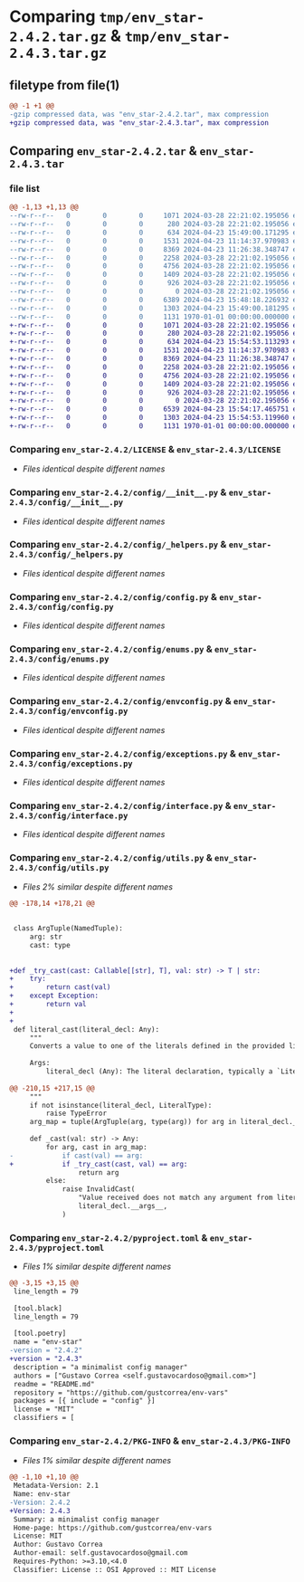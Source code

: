 # Comparing `tmp/env_star-2.4.2.tar.gz` & `tmp/env_star-2.4.3.tar.gz`

## filetype from file(1)

```diff
@@ -1 +1 @@
-gzip compressed data, was "env_star-2.4.2.tar", max compression
+gzip compressed data, was "env_star-2.4.3.tar", max compression
```

## Comparing `env_star-2.4.2.tar` & `env_star-2.4.3.tar`

### file list

```diff
@@ -1,13 +1,13 @@
--rw-r--r--   0        0        0     1071 2024-03-28 22:21:02.195056 env_star-2.4.2/LICENSE
--rw-r--r--   0        0        0      280 2024-03-28 22:21:02.195056 env_star-2.4.2/README.md
--rw-r--r--   0        0        0      634 2024-04-23 15:49:00.171295 env_star-2.4.2/config/__init__.py
--rw-r--r--   0        0        0     1531 2024-04-23 11:14:37.970983 env_star-2.4.2/config/_helpers.py
--rw-r--r--   0        0        0     8369 2024-04-23 11:26:38.348747 env_star-2.4.2/config/config.py
--rw-r--r--   0        0        0     2258 2024-03-28 22:21:02.195056 env_star-2.4.2/config/enums.py
--rw-r--r--   0        0        0     4756 2024-03-28 22:21:02.195056 env_star-2.4.2/config/envconfig.py
--rw-r--r--   0        0        0     1409 2024-03-28 22:21:02.195056 env_star-2.4.2/config/exceptions.py
--rw-r--r--   0        0        0      926 2024-03-28 22:21:02.195056 env_star-2.4.2/config/interface.py
--rw-r--r--   0        0        0        0 2024-03-28 22:21:02.195056 env_star-2.4.2/config/py.typed
--rw-r--r--   0        0        0     6389 2024-04-23 15:48:18.226932 env_star-2.4.2/config/utils.py
--rw-r--r--   0        0        0     1303 2024-04-23 15:49:00.181295 env_star-2.4.2/pyproject.toml
--rw-r--r--   0        0        0     1131 1970-01-01 00:00:00.000000 env_star-2.4.2/PKG-INFO
+-rw-r--r--   0        0        0     1071 2024-03-28 22:21:02.195056 env_star-2.4.3/LICENSE
+-rw-r--r--   0        0        0      280 2024-03-28 22:21:02.195056 env_star-2.4.3/README.md
+-rw-r--r--   0        0        0      634 2024-04-23 15:54:53.113293 env_star-2.4.3/config/__init__.py
+-rw-r--r--   0        0        0     1531 2024-04-23 11:14:37.970983 env_star-2.4.3/config/_helpers.py
+-rw-r--r--   0        0        0     8369 2024-04-23 11:26:38.348747 env_star-2.4.3/config/config.py
+-rw-r--r--   0        0        0     2258 2024-03-28 22:21:02.195056 env_star-2.4.3/config/enums.py
+-rw-r--r--   0        0        0     4756 2024-03-28 22:21:02.195056 env_star-2.4.3/config/envconfig.py
+-rw-r--r--   0        0        0     1409 2024-03-28 22:21:02.195056 env_star-2.4.3/config/exceptions.py
+-rw-r--r--   0        0        0      926 2024-03-28 22:21:02.195056 env_star-2.4.3/config/interface.py
+-rw-r--r--   0        0        0        0 2024-03-28 22:21:02.195056 env_star-2.4.3/config/py.typed
+-rw-r--r--   0        0        0     6539 2024-04-23 15:54:17.465751 env_star-2.4.3/config/utils.py
+-rw-r--r--   0        0        0     1303 2024-04-23 15:54:53.119960 env_star-2.4.3/pyproject.toml
+-rw-r--r--   0        0        0     1131 1970-01-01 00:00:00.000000 env_star-2.4.3/PKG-INFO
```

### Comparing `env_star-2.4.2/LICENSE` & `env_star-2.4.3/LICENSE`

 * *Files identical despite different names*

### Comparing `env_star-2.4.2/config/__init__.py` & `env_star-2.4.3/config/__init__.py`

 * *Files identical despite different names*

### Comparing `env_star-2.4.2/config/_helpers.py` & `env_star-2.4.3/config/_helpers.py`

 * *Files identical despite different names*

### Comparing `env_star-2.4.2/config/config.py` & `env_star-2.4.3/config/config.py`

 * *Files identical despite different names*

### Comparing `env_star-2.4.2/config/enums.py` & `env_star-2.4.3/config/enums.py`

 * *Files identical despite different names*

### Comparing `env_star-2.4.2/config/envconfig.py` & `env_star-2.4.3/config/envconfig.py`

 * *Files identical despite different names*

### Comparing `env_star-2.4.2/config/exceptions.py` & `env_star-2.4.3/config/exceptions.py`

 * *Files identical despite different names*

### Comparing `env_star-2.4.2/config/interface.py` & `env_star-2.4.3/config/interface.py`

 * *Files identical despite different names*

### Comparing `env_star-2.4.2/config/utils.py` & `env_star-2.4.3/config/utils.py`

 * *Files 2% similar despite different names*

```diff
@@ -178,14 +178,21 @@
 
 
 class ArgTuple(NamedTuple):
     arg: str
     cast: type
 
 
+def _try_cast(cast: Callable[[str], T], val: str) -> T | str:
+    try:
+        return cast(val)
+    except Exception:
+        return val
+
+
 def literal_cast(literal_decl: Any):
     """
     Converts a value to one of the literals defined in the provided literal declaration.
 
     Args:
         literal_decl (Any): The literal declaration, typically a `Literal` type annotation.
 
@@ -210,15 +217,15 @@
     """
     if not isinstance(literal_decl, LiteralType):
         raise TypeError
     arg_map = tuple(ArgTuple(arg, type(arg)) for arg in literal_decl.__args__)
 
     def _cast(val: str) -> Any:
         for arg, cast in arg_map:
-            if cast(val) == arg:
+            if _try_cast(cast, val) == arg:
                 return arg
         else:
             raise InvalidCast(
                 "Value received does not match any argument from literal",
                 literal_decl.__args__,
             )
```

### Comparing `env_star-2.4.2/pyproject.toml` & `env_star-2.4.3/pyproject.toml`

 * *Files 1% similar despite different names*

```diff
@@ -3,15 +3,15 @@
 line_length = 79
 
 [tool.black]
 line_length = 79
 
 [tool.poetry]
 name = "env-star"
-version = "2.4.2"
+version = "2.4.3"
 description = "a minimalist config manager"
 authors = ["Gustavo Correa <self.gustavocardoso@gmail.com>"]
 readme = "README.md"
 repository = "https://github.com/gustcorrea/env-vars"
 packages = [{ include = "config" }]
 license = "MIT"
 classifiers = [
```

### Comparing `env_star-2.4.2/PKG-INFO` & `env_star-2.4.3/PKG-INFO`

 * *Files 1% similar despite different names*

```diff
@@ -1,10 +1,10 @@
 Metadata-Version: 2.1
 Name: env-star
-Version: 2.4.2
+Version: 2.4.3
 Summary: a minimalist config manager
 Home-page: https://github.com/gustcorrea/env-vars
 License: MIT
 Author: Gustavo Correa
 Author-email: self.gustavocardoso@gmail.com
 Requires-Python: >=3.10,<4.0
 Classifier: License :: OSI Approved :: MIT License
```

